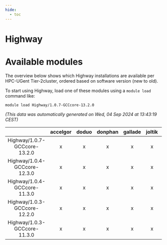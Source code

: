 ```yaml
---
hide:
  - toc
---
```


Highway
=======

# Available modules


The overview below shows which Highway installations are available per HPC-UGent Tier-2cluster, ordered based on software version (new to old).

To start using Highway, load one of these modules using a `module load` command like:

```shell
module load Highway/1.0.7-GCCcore-13.2.0
```

*(This data was automatically generated on Wed, 04 Sep 2024 at 13:43:19 CEST)*  

| |accelgor|doduo|donphan|gallade|joltik|shinx|skitty|
| :---: | :---: | :---: | :---: | :---: | :---: | :---: | :---: |
|Highway/1.0.7-GCCcore-13.2.0|x|x|x|x|x|x|x|
|Highway/1.0.4-GCCcore-12.3.0|x|x|x|x|x|x|x|
|Highway/1.0.4-GCCcore-11.3.0|x|x|x|x|x|-|x|
|Highway/1.0.3-GCCcore-12.2.0|x|x|x|x|x|-|x|
|Highway/1.0.3-GCCcore-11.3.0|x|x|x|x|x|-|x|
